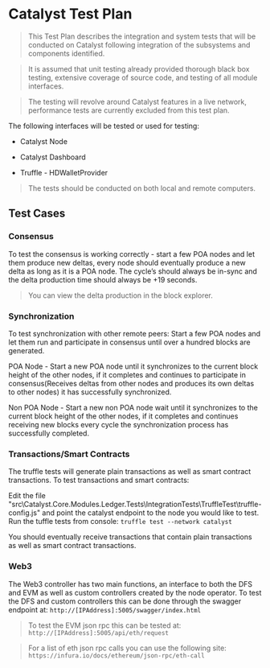 # Catalyst Test Plan
> This Test Plan describes the integration and system tests that will be conducted on Catalyst following integration of the subsystems and components identified.

> It is assumed that unit testing already provided thorough black box testing, extensive coverage of source code, and testing of all module interfaces.

> The testing will revolve around Catalyst features in a live network, performance tests are currently excluded from this test plan.

The following interfaces will be tested or used for testing:
-  Catalyst Node
 
-  Catalyst Dashboard
 
-  Truffle - HDWalletProvider
 
> The tests should be conducted on both local and remote computers.

## Test Cases

### Consensus
To test the consensus is working correctly - start a few POA nodes and let them produce new deltas, every node should eventually produce a new delta as long as it is a POA node. The cycle’s should always be in-sync and the delta production time should always be +19 seconds. 
> You can view the delta production in the block explorer.

### Synchronization
To test synchronization with other remote peers:
Start a few POA nodes and let them run and participate in consensus until over a hundred blocks are generated.

POA Node - Start a new POA node until it synchronizes to the current block height of the other nodes, if it completes and continues to participate in consensus(Receives deltas from other nodes and produces its own deltas to other nodes) it has successfully synchronized.

Non POA Node - Start a new non POA node wait until it synchronizes to the current block height of the other nodes, if it completes and continues receiving new blocks every cycle the synchronization process has successfully completed.

### Transactions/Smart Contracts
The truffle tests will generate plain transactions as well as smart contract transactions. 
To test transactions and smart contracts:

Edit the file "src\Catalyst.Core.Modules.Ledger.Tests\IntegrationTests\TruffleTest\truffle-config.js" and point the catalyst endpoint to the node you would like to test. Run the tuffle tests from console: 
```truffle test --network catalyst```

You should eventually receive transactions that contain plain transactions as well as smart contract transactions.

### Web3
The Web3 controller has two main functions, an interface to both the DFS and EVM as well as custom controllers created by the node operator.
To test the DFS and custom controllers this can be done through the swagger endpoint at: `http://[IPAddress]:5005/swagger/index.html`

> To test the EVM json rpc this can be tested at: `http://[IPAddress]:5005/api/eth/request`

> For a list of eth json rpc calls you can use the following site: `https://infura.io/docs/ethereum/json-rpc/eth-call`

